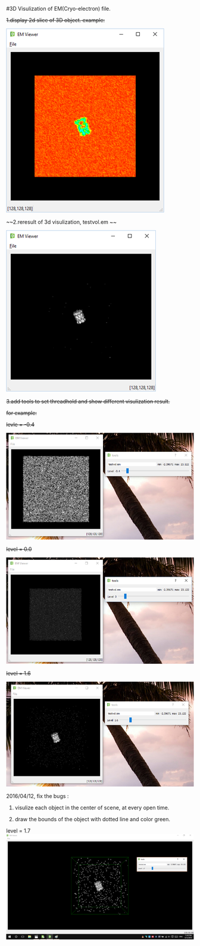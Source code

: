 #3D Visulization of EM(Cryo-electron) file.

~~1.display 2d slice of 3D object. example:~~  

~~![Alt Text](images/layout.png)~~

~~2.reresult of 3d visulization, testvol.em ~~

~~![Alt Text](images/result.png)~~

~~3.add tools to set threadhold and show different visulization result.~~

~~for example:~~

~~levle = -0.4~~

~~![Alt Text](images/result_1.png)~~

~~level = 0.0~~

~~![Alt Text](images/result_2.png)~~

~~level = 1.6~~

~~![Alt Text](images/result_3.png)~~


2016/04/12, fix the bugs :
 
1. visulize each object in the center of scene, at every open time.

2. draw the bounds of the object with dotted line and color green. 


level = 1.7
![Alt Text](images/20160412.png)



